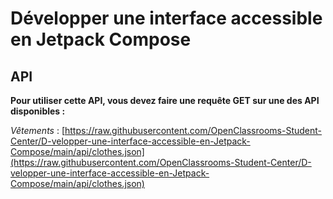 # Développer une interface accessible en Jetpack Compose

## API

**Pour utiliser cette API, vous devez faire une requête GET sur une des API disponibles :**

*Vêtements* : 
[https://raw.githubusercontent.com/OpenClassrooms-Student-Center/D-velopper-une-interface-accessible-en-Jetpack-Compose/main/api/clothes.json](https://raw.githubusercontent.com/OpenClassrooms-Student-Center/D-velopper-une-interface-accessible-en-Jetpack-Compose/main/api/clothes.json)
